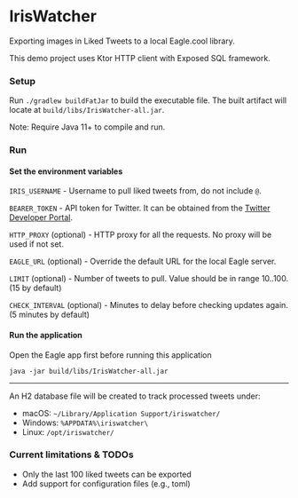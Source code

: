 # IrisWatcher

Exporting images in Liked Tweets to a local Eagle.cool library.

This demo project uses Ktor HTTP client with Exposed SQL framework.

### Setup

Run `./gradlew buildFatJar` to build the executable file. The built artifact will locate
at `build/libs/IrisWatcher-all.jar`.

Note: Require Java 11+ to compile and run.

### Run

#### Set the environment variables

`IRIS_USERNAME` - Username to pull liked tweets from, do not include `@`.

`BEARER_TOKEN` - API token for Twitter. It can be obtained from
the [Twitter Developer Portal](https://developer.twitter.com/en/portal/dashboard).

`HTTP_PROXY` (optional) - HTTP proxy for all the requests. No proxy will be used if not set.

`EAGLE_URL` (optional) - Override the default URL for the local Eagle server.

`LIMIT` (optional) - Number of tweets to pull. Value should be in range 10..100. (15 by default)

`CHECK_INTERVAL` (optional) - Minutes to delay before checking updates again. (5 minutes by default)

#### Run the application

Open the Eagle app first before running this application

```
java -jar build/libs/IrisWatcher-all.jar
```

---
An H2 database file will be created to track processed tweets under:

- macOS: `~/Library/Application Support/iriswatcher/`
- Windows: `%APPDATA%\iriswatcher\`
- Linux: `/opt/iriswatcher/`

### Current limitations & TODOs

- Only the last 100 liked tweets can be exported
- Add support for configuration files (e.g., toml)

